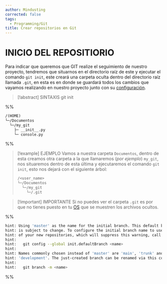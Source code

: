 ```yaml
---
author: Mindusting
corrected: false
tags:
  - Programming/Git
title: Crear repositorios en Git
---
```


# INICIO DEL REPOSITIORIO

Para indicar que queremos que GIT realize el seguimiento de nuestro proyecto, tendremos que situarnos en el directorio raíz de este y ejecutar el comando `git init`, este creará una carpeta oculta dentro del directorio raíz llamada `.git`, en esta es en donde se guardará todos los cambios que vayamos realizando en nuestro proyecto junto con su [configuración](git_config.md).

> [!abstract] SINTAXIS
> git init

%%
```txt
/(HOME)
└─/Documentos
  └─/my_git
    ├─ __init__.py
    └─ console.py
```
%%

> [!example] EJEMPLO
> Vamos a nuestra carpeta `Documentos`, dentro de esta creamos otra carpeta a la que llamaremos (*por ejemplo*) `my_git`, nos situaremos dentro de esta última y ejecutaremos el comando `git init`, esto nos dejará con el siguiente árbol:
> ```txt
> /<user_name>
> └─/Documentos
>   └─/my_git
>     └─/.git
> ```

> [!important] IMPORTANTE
> Si no puedes ver el carpeta `.git` es por que no tienes puesto en tu [OS](../../os/os.md) que se muestren los archivos ocultos.

%%
```bash
hint: Using 'master' as the name for the initial branch. This default branch name  
hint: is subject to change. To configure the initial branch name to use in all  
hint: of your new repositories, which will suppress this warning, call:  
hint:    
hint:   git config --global init.defaultBranch <name>  
hint:    
hint: Names commonly chosen instead of 'master' are 'main', 'trunk' and  
hint: 'development'. The just-created branch can be renamed via this command:  
hint:    
hint:   git branch -m <name>
```
%%
